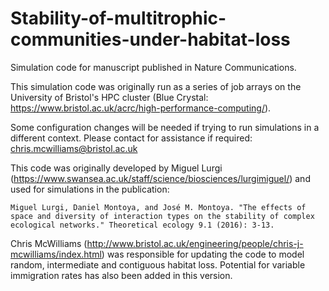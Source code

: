 # Stability-of-multitrophic-communities-under-habitat-loss
Simulation code for manuscript published in Nature Communications.

This simulation code was originally run as a series of job arrays on the University of Bristol's HPC cluster (Blue Crystal: https://www.bristol.ac.uk/acrc/high-performance-computing/).

Some configuration changes will be needed if trying to run simulations in a different context. Please contact for assistance if required:
chris.mcwilliams@bristol.ac.uk

This code was originally developed by Miguel Lurgi (https://www.swansea.ac.uk/staff/science/biosciences/lurgimiguel/) and used for simulations in the publication:

    Miguel Lurgi, Daniel Montoya, and José M. Montoya. "The effects of space and diversity of interaction types on the stability of complex ecological networks." Theoretical ecology 9.1 (2016): 3-13.
    
Chris McWilliams (http://www.bristol.ac.uk/engineering/people/chris-j-mcwilliams/index.html) was responsible for updating the code to model random, intermediate and contiguous habitat loss. Potential for variable immigration rates has also been added in this version. 
